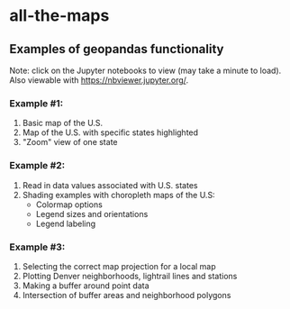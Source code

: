 # all-the-maps

## Examples of geopandas functionality

Note: click on the Jupyter notebooks to view (may take a minute to load). 
Also viewable with https://nbviewer.jupyter.org/.

### Example #1:
1. Basic map of the U.S.
2. Map of the U.S. with specific states highlighted
3. "Zoom" view of one state

### Example #2:
1. Read in data values associated with U.S. states
2. Shading examples with choropleth maps of the U.S:
    - Colormap options
    - Legend sizes and orientations
    - Legend labeling

### Example #3:
1. Selecting the correct map projection for a local map
2. Plotting Denver neighborhoods, lightrail lines and stations
3. Making a buffer around point data
4. Intersection of buffer areas and neighborhood polygons
